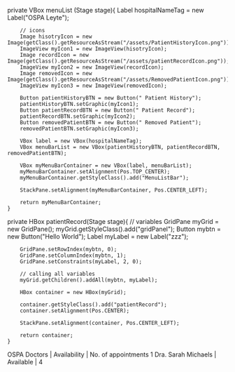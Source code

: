 private VBox menuList (Stage stage){
        Label hospitalNameTag = new Label("OSPA Leyte");

        // icons
        Image hisotryIcon = new Image(getClass().getResourceAsStream("/assets/PatientHistoryIcon.png"));
        ImageView myIcon1 = new ImageView(hisotryIcon);
        Image recordIcon = new Image(getClass().getResourceAsStream("/assets/patientRecordIcon.png"));
        ImageView myIcon2 = new ImageView(recordIcon);
        Image removedIcon = new Image(getClass().getResourceAsStream("/assets/RemovedPatientIcon.png"));
        ImageView myIcon3 = new ImageView(removedIcon);

        Button patientHistoryBTN = new Button(" Patient History");
        patientHistoryBTN.setGraphic(myIcon1);
        Button patientRecordBTN = new Button(" Patient Record");
        patientRecordBTN.setGraphic(myIcon2);
        Button removedPatientBTN = new Button(" Removed Patient");
        removedPatientBTN.setGraphic(myIcon3);

        VBox label = new VBox(hospitalNameTag);
        VBox menuBarList = new VBox(patientHistoryBTN, patientRecordBTN, removedPatientBTN);

        VBox myMenuBarContainer = new VBox(label, menuBarList);
        myMenuBarContainer.setAlignment(Pos.TOP_CENTER);
        myMenuBarContainer.getStyleClass().add("MenuListBar");

        StackPane.setAlignment(myMenuBarContainer, Pos.CENTER_LEFT);

        return myMenuBarContainer;
    }    

private HBox patientRecord(Stage stage){
        // variables
        GridPane myGrid = new GridPane();
        myGrid.getStyleClass().add("gridPanel");
        Button mybtn = new Button("Hello World");
        Label myLabel = new Label("zzz");

        GridPane.setRowIndex(mybtn, 0);
        GridPane.setColumnIndex(mybtn, 1);
        GridPane.setConstraints(myLabel, 2, 0);

        // calling all variables
        myGrid.getChildren().addAll(mybtn, myLabel);

        HBox container = new HBox(myGrid);

        container.getStyleClass().add("patientRecord");
        container.setAlignment(Pos.CENTER);
       
        StackPane.setAlignment(container, Pos.CENTER_LEFT);
       
        return container;
    }

OSPA Doctors    |   Availability    |   No. of appointments
1 Dra. Sarah Michaels   |   Available   |   4   